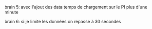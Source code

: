 
brain 5:
avec l'ajout des data
temps de chargement sur le PI plus d'une minute


brain 6:
si je limite les données on repasse à 30 secondes
